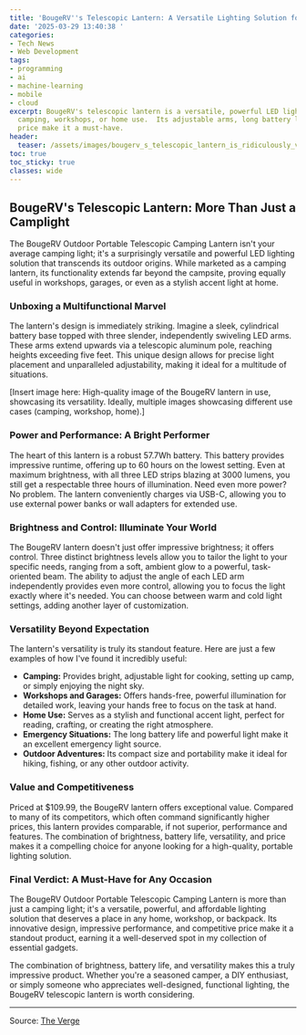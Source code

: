 ```yaml
---
title: 'BougeRV''s Telescopic Lantern: A Versatile Lighting Solution for Any Occasion'
date: '2025-03-29 13:40:38 '
categories:
- Tech News
- Web Development
tags:
- programming
- ai
- machine-learning
- mobile
- cloud
excerpt: BougeRV's telescopic lantern is a versatile, powerful LED light perfect for
  camping, workshops, or home use.  Its adjustable arms, long battery life, and competitive
  price make it a must-have.
header:
  teaser: /assets/images/bougerv_s_telescopic_lantern_is_ridiculously_versa_20250329134034.jpeg
toc: true
toc_sticky: true
classes: wide
---
```


## BougeRV's Telescopic Lantern: More Than Just a Camplight

The BougeRV Outdoor Portable Telescopic Camping Lantern isn't your average camping light; it's a surprisingly versatile and powerful LED lighting solution that transcends its outdoor origins.  While marketed as a camping lantern, its functionality extends far beyond the campsite, proving equally useful in workshops, garages, or even as a stylish accent light at home.

### Unboxing a Multifunctional Marvel

The lantern's design is immediately striking.  Imagine a sleek, cylindrical battery base topped with three slender, independently swiveling LED arms. These arms extend upwards via a telescopic aluminum pole, reaching heights exceeding five feet. This unique design allows for precise light placement and unparalleled adjustability, making it ideal for a multitude of situations.

[Insert image here:  High-quality image of the BougeRV lantern in use, showcasing its versatility.  Ideally, multiple images showcasing different use cases (camping, workshop, home).] 

### Power and Performance: A Bright Performer

The heart of this lantern is a robust 57.7Wh battery. This battery provides impressive runtime, offering up to 60 hours on the lowest setting. Even at maximum brightness, with all three LED strips blazing at 3000 lumens, you still get a respectable three hours of illumination.  Need even more power?  No problem. The lantern conveniently charges via USB-C, allowing you to use external power banks or wall adapters for extended use.

### Brightness and Control: Illuminate Your World

The BougeRV lantern doesn't just offer impressive brightness; it offers control.  Three distinct brightness levels allow you to tailor the light to your specific needs, ranging from a soft, ambient glow to a powerful, task-oriented beam. The ability to adjust the angle of each LED arm independently provides even more control, allowing you to focus the light exactly where it's needed. You can choose between warm and cold light settings, adding another layer of customization.

### Versatility Beyond Expectation

The lantern's versatility is truly its standout feature.  Here are just a few examples of how I've found it incredibly useful:

* **Camping:**  Provides bright, adjustable light for cooking, setting up camp, or simply enjoying the night sky.
* **Workshops and Garages:**  Offers hands-free, powerful illumination for detailed work, leaving your hands free to focus on the task at hand.
* **Home Use:** Serves as a stylish and functional accent light, perfect for reading, crafting, or creating the right atmosphere.
* **Emergency Situations:**  The long battery life and powerful light make it an excellent emergency light source.
* **Outdoor Adventures:**  Its compact size and portability make it ideal for hiking, fishing, or any other outdoor activity.

### Value and Competitiveness

Priced at $109.99, the BougeRV lantern offers exceptional value.  Compared to many of its competitors, which often command significantly higher prices, this lantern provides comparable, if not superior, performance and features.  The combination of brightness, battery life, versatility, and price makes it a compelling choice for anyone looking for a high-quality, portable lighting solution.

### Final Verdict: A Must-Have for Any Occasion

The BougeRV Outdoor Portable Telescopic Camping Lantern is more than just a camping light; it's a versatile, powerful, and affordable lighting solution that deserves a place in any home, workshop, or backpack. Its innovative design, impressive performance, and competitive price make it a standout product, earning it a well-deserved spot in my collection of essential gadgets.

The combination of brightness, battery life, and versatility makes this a truly impressive product. Whether you're a seasoned camper, a DIY enthusiast, or simply someone who appreciates well-designed, functional lighting, the BougeRV telescopic lantern is worth considering.

---

Source: [The Verge](https://www.theverge.com/reviews/638090/bougerv-flextail-telescopic-lantern-review-price)